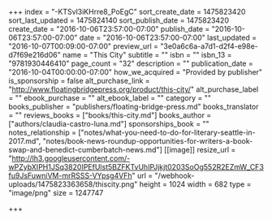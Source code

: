 +++
index = "-KTSvl3iKHrre8_PoEgC"
sort_create_date = 1475823420
sort_last_updated = 1475824140
sort_publish_date = 1475823420
create_date = "2016-10-06T23:57:00-07:00"
publish_date = "2016-10-06T23:57:00-07:00"
date = "2016-10-06T23:57:00-07:00"
last_updated = "2016-10-07T00:09:00-07:00"
preview_url = "3e0a6c6a-a7d1-d2f4-e98e-d7f69e216d06"
name = "This City"
subtitle = ""
isbn = ""
isbn_13 = "9781930446410"
page_count = "32"
description = ""
publication_date = "2016-10-04T00:00:00-07:00"
how_we_acquired = "Provided by publisher"
is_sponsorship = false
alt_purchase_link = "http://www.floatingbridgepress.org/product/this-city/"
alt_purchase_label = ""
ebook_purchase = ""
alt_ebook_label = ""
category = ""
books_publisher = "publishers/floating-bridge-press.md"
books_translator = ""
reviews_books = ["books/this-city.md"]
books_author = ["authors/claudia-castro-luna.md"]
sponsorships_book = ""
notes_relationship = ["notes/what-you-need-to-do-for-literary-seattle-in-2017.md", "notes/book-news-roundup-opportunities-for-writers-a-book-swap-and-benedict-cumberbatch-news.md"]
[[image]]
resize_url = "http://lh3.googleusercontent.com/-wPZybXIPH1JSq3820IPEfUlst5BZFKTvUhIPJjkjt0203SoOg552R2EZmW_CF3fu9JsFuwniVM-mrRSSS-VYpsg4VFh"
url = "/webhook-uploads/1475823363658/thiscity.png"
height = 1024
width = 682
type = "image/png"
size = 1247747

+++
